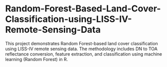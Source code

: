 # Random-Forest-Based-Land-Cover-Classification-using-LISS-IV-Remote-Sensing-Data
This project demonstrates Random Forest-based land cover classification using LISS-IV remote sensing data. The methodology includes DN to TOA reflectance conversion, feature extraction, and classification using machine learning (Random Forest) in R.
